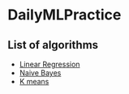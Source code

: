 # DailyMLPractice

## List of algorithms 
* [Linear Regression]()
* [Naive Bayes](http://machinelearningmastery.com/naive-bayes-classifier-scratch-python/)
* [K means]()
